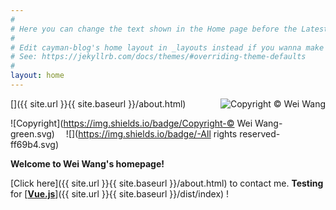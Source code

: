 ```yaml
---
#
# Here you can change the text shown in the Home page before the Latest Posts section.
#
# Edit cayman-blog's home layout in _layouts instead if you wanna make some changes
# See: https://jekyllrb.com/docs/themes/#overriding-theme-defaults
#
layout: home
---
```

[<img src='https://raw.githubusercontent.com/wwang721/Pictures/master/IMG_4222.JPG' alt="Copyright © Wei Wang" title="Wei Wang" style='float:right;'/>]({{ site.url }}{{ site.baseurl }}/about.html)

![Copyright](https://img.shields.io/badge/Copyright-© Wei Wang-green.svg) &emsp;![](https://img.shields.io/badge/-All rights reserved-ff69b4.svg) 

**Welcome to Wei Wang's homepage!**

<!-- Click the **cat** in the right to know more about me ! $$\Rightarrow$$-->

[Click here]({{ site.url }}{{ site.baseurl }}/about.html) to contact me. <!-- or yon can find me through the 4 small icons at the bottom of the page.-->
**Testing** for [<b><u>Vue.js</u></b>]({{ site.url }}{{ site.baseurl }}/dist/index) !